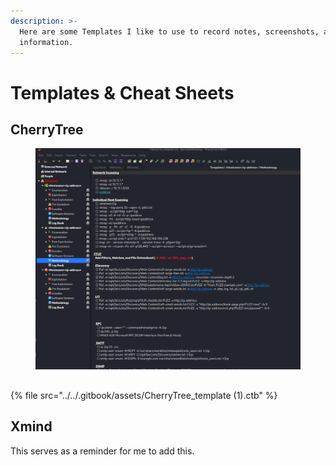 ```yaml
---
description: >-
  Here are some Templates I like to use to record notes, screenshots, and other
  information.
---
```


# Templates & Cheat Sheets

## CherryTree

<figure><img src="../../.gitbook/assets/image (1) (1) (1) (1) (1) (1) (1) (1) (1) (1) (1) (1) (1) (1) (1) (1) (1) (1) (1) (1) (1) (1) (1) (1) (1).png" alt=""><figcaption></figcaption></figure>

##

{% file src="../../.gitbook/assets/CherryTree_template (1).ctb" %}

## Xmind

This serves as a reminder for me to add this.
